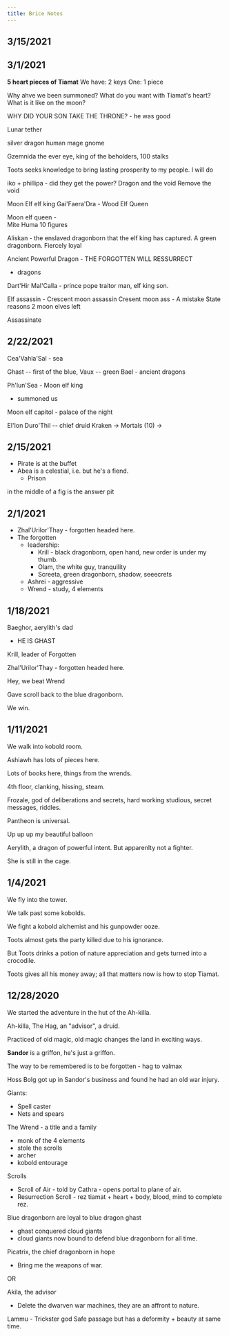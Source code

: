 ```yaml
---
title: Brice Notes
---
```


## 3/15/2021



## 3/1/2021

**5 heart pieces of Tiamat**
We have: 2 keys
One:  1 piece

Why ahve we been summoned?
What do you want with Tiamat's heart?
What is it like on the moon?

WHY DID YOUR SON TAKE THE THRONE? - he was good

Lunar tether

silver dragon
human mage
gnome

Gzemnida the ever eye, king of the beholders, 100 stalks

Toots seeks knowledge to bring lasting prosperity to my people. I will do

iko + phillipa - did they get the power? 
Dragon and the void
Remove the void

Moon Elf elf king
Gai'Faera'Dra - Wood Elf Queen

Moon elf queen -     
Mite
Huma
10 figures

Aliskan - the enslaved dragonborn that the elf king has captured. A green dragonborn. Fiercely loyal

Ancient Powerful Dragon - THE FORGOTTEN WILL RESSURRECT
 - dragons 

Dart'Hir Mal'Calla - prince pope traitor man, elf king son.

Elf assassin - Crescent moon assassin
Cresent moon ass - 
   A mistake
   State reasons
   2 moon elves left

Assassinate


## 2/22/2021

Cea'Vahla'Sal - sea

Ghast -- first of the blue, 
Vaux -- green
Bael - ancient dragons

Ph'lun'Sea - Moon elf king
- summoned us

Moon elf capitol -
   palace of the night

El'Ion Duro'Thil -- chief druid
Kraken -> Mortals (10) -> 


## 2/15/2021
- Pirate is at the buffet
- Abea is a celestial, i.e. but he's a fiend. 
  - Prison 

in the middle of a fig is the answer
pit

## 2/1/2021

-  Zhal'Urilor'Thay - forgotten headed here.
-  The forgotten
   -  leadership:
      - Krill - black dragonborn, open hand, new order is under my thumb.
      - Olam, the white guy, tranquility
      - Screeta, green dragonborn, shadow, seeecrets
   -  Ashrei -  aggressive
   -  Wrend - study, 4 elements


## 1/18/2021

Baeghor, aerylith's dad
 - HE IS GHAST

Krill, leader of Forgotten

Zhal'Urilor'Thay - forgotten headed here.

Hey, we beat Wrend

Gave scroll back to the blue dragonborn.

We win.


## 1/11/2021
We walk into kobold room.

Ashiawh has lots of pieces here. 

Lots of books here, things from the wrends.

4th floor, clanking, hissing, steam.

Frozale, god of deliberations and secrets, hard working studious, secret messages, riddles. 

Pantheon is universal.

Up up up my beautiful balloon

Aerylith, a dragon of powerful intent. But apparenlty not a fighter.

She is still in the cage.



## 1/4/2021

We fly into the tower.  

We talk past some kobolds.  

We fight a kobold alchemist and his gunpowder ooze.  

Toots almost gets the party killed due to his ignorance.  

But Toots drinks a potion of nature appreciation and gets turned into a crocodile.  

Toots gives all his money away; all that matters now is how to stop Tiamat.   


## 12/28/2020

We started the adventure in the hut of the Ah-killa.

Ah-killa, The Hag, an "advisor", a druid.

Practiced of old magic, old magic changes the land in exciting ways.

**Sandor** is a griffon, he's just a griffon.

The way to be remembered is to be forgotten - hag to valmax

Hoss Bolg got up in Sandor's business and found he had an old war injury.

Giants:  
* Spell caster   
* Nets and spears  

The Wrend - a title and a family
- monk of the 4 elements
- stole the scrolls
- archer
- kobold entourage

Scrolls
* Scroll of Air - told by Cathra - opens portal to plane of air.   
* Resurrection Scroll - rez tiamat + heart + body, blood, mind to complete rez.

Blue dragonborn are loyal to blue dragon ghast
- ghast conquered cloud giants  
- cloud giants now bound to defend blue dragonborn for all time.  

Picatrix, the chief dragonborn in hope  
- Bring me the weapons of war.  

OR

Akila, the advisor 
- Delete the dwarven war machines, they are an affront to nature.

Lammu - Trickster god
Safe passage but has a deformity + beauty at same time.
